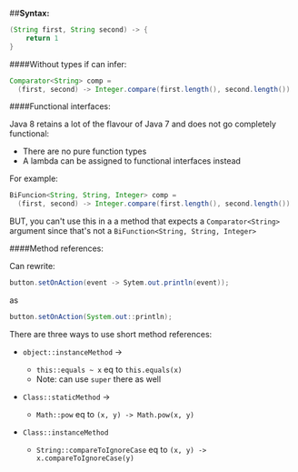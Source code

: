 ##**Syntax:**

```java
(String first, String second) -> {
	return 1
}
```

####Without types if can infer:

```java
Comparator<String> comp = 
  (first, second) -> Integer.compare(first.length(), second.length())
```

####Functional interfaces:

Java 8 retains a lot of the flavour of Java 7 and does not go completely functional:

- There are no pure function types
- A lambda can be assigned to functional interfaces instead

For example:

```java
BiFuncion<String, String, Integer> comp = 
  (first, second) -> Integer.compare(first.length(), second.length())
```

BUT, you can't use this in a a method that expects a `Comparator<String>` argument since that's not a `BiFunction<String, String, Integer>`

####Method references:

Can rewrite:

```java
button.setOnAction(event -> Sytem.out.println(event));
```

as 

```java
button.setOnAction(System.out::println);
```

There are three ways to use short method references:

* `object::instanceMethod` -> 

  * `this::equals ~ x` eq to `this.equals(x)`
  * Note: can use `super` there as well

* `Class::staticMethod` -> 

  * `Math::pow` eq to `(x, y) -> Math.pow(x, y)`

* `Class::instanceMethod`

  * `String::compareToIgnoreCase` eq to `(x, y) -> x.compareToIgnoreCase(y)`





